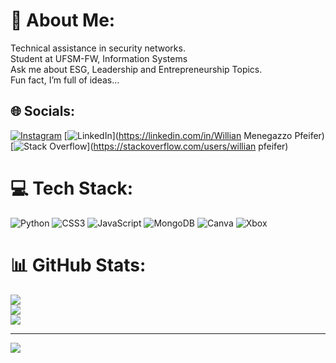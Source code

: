 # 💫 About Me:
Technical assistance in security networks. <br>
Student at UFSM-FW, Information Systems <br>
Ask me about ESG, Leadership and Entrepreneurship Topics. <br>
Fun fact, I’m full of ideas… <br>


## 🌐 Socials:
[![Instagram](https://img.shields.io/badge/Instagram-%23E4405F.svg?logo=Instagram&logoColor=white)](https://instagram.com/_wmpfeifer2205_) [![LinkedIn](https://img.shields.io/badge/LinkedIn-%230077B5.svg?logo=linkedin&logoColor=white)](https://linkedin.com/in/Willian Menegazzo Pfeifer) [![Stack Overflow](https://img.shields.io/badge/-Stackoverflow-FE7A16?logo=stack-overflow&logoColor=white)](https://stackoverflow.com/users/willian pfeifer) 

# 💻 Tech Stack:
![Python](https://img.shields.io/badge/python-3670A0?style=flat&logo=python&logoColor=ffdd54) ![CSS3](https://img.shields.io/badge/css3-%231572B6.svg?style=flat&logo=css3&logoColor=white) ![JavaScript](https://img.shields.io/badge/javascript-%23323330.svg?style=flat&logo=javascript&logoColor=%23F7DF1E) ![MongoDB](https://img.shields.io/badge/MongoDB-%234ea94b.svg?style=flat&logo=mongodb&logoColor=white) ![Canva](https://img.shields.io/badge/Canva-%2300C4CC.svg?style=flat&logo=Canva&logoColor=white) ![Xbox](https://img.shields.io/badge/xbox-%23107C10.svg?style=flat&logo=xbox&logoColor=white)
# 📊 GitHub Stats:
![](https://github-readme-stats.vercel.app/api?username=wmpfeifer&theme=default_repocard&hide_border=false&include_all_commits=false&count_private=false)<br/>
![](https://github-readme-streak-stats.herokuapp.com/?user=wmpfeifer&theme=default_repocard&hide_border=false)<br/>
![](https://github-readme-stats.vercel.app/api/top-langs/?username=wmpfeifer&theme=default_repocard&hide_border=false&include_all_commits=false&count_private=false&layout=compact)

---
[![](https://visitcount.itsvg.in/api?id=wmpfeifer&icon=5&color=12)](https://visitcount.itsvg.in)
